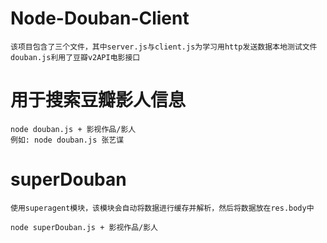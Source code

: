 # Node-Douban-Client
    该项目包含了三个文件，其中server.js与client.js为学习用http发送数据本地测试文件
    douban.js利用了豆瓣v2API电影接口
# 用于搜索豆瓣影人信息
    node douban.js + 影视作品/影人
    例如: node douban.js 张艺谋
# superDouban
    使用superagent模块，该模块会自动将数据进行缓存并解析，然后将数据放在res.body中

    node superDouban.js + 影视作品/影人